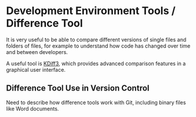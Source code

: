# Development Environment Tools / Difference Tool #

It is very useful to be able to compare different versions of single files and folders of files,
for example to understand how code has changed over time and between developers.

A useful tool is [KDiff3](http://kdiff3.sourceforge.net/), which provides advanced comparison features in a graphical user interface.

## Difference Tool Use in Version Control ##

Need to describe how difference tools work with Git, including binary files like Word documents.
